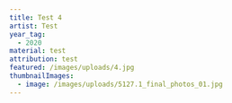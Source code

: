 ```yaml
---
title: Test 4
artist: Test
year_tag:
  - 2020
material: test
attribution: test
featured: /images/uploads/4.jpg
thumbnailImages:
  - image: /images/uploads/5127.1_final_photos_01.jpg
---
```

